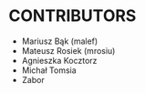 CONTRIBUTORS
============

 - Mariusz Bąk (malef)
 - Mateusz Rosiek (mrosiu)
 - Agnieszka Kocztorz
 - Michał Tomsia
- Zabor
